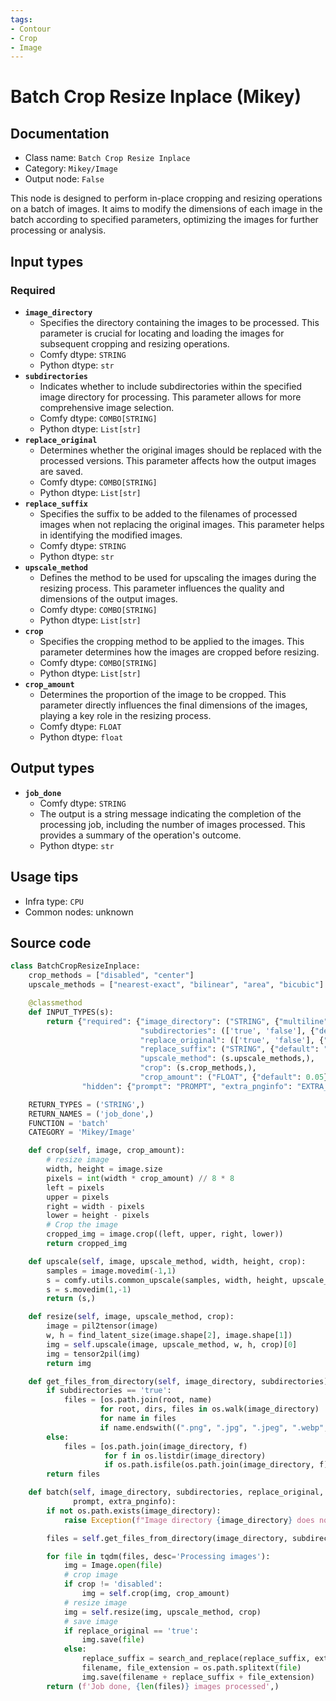 ```yaml
---
tags:
- Contour
- Crop
- Image
---
```


# Batch Crop Resize Inplace (Mikey)
## Documentation
- Class name: `Batch Crop Resize Inplace`
- Category: `Mikey/Image`
- Output node: `False`

This node is designed to perform in-place cropping and resizing operations on a batch of images. It aims to modify the dimensions of each image in the batch according to specified parameters, optimizing the images for further processing or analysis.
## Input types
### Required
- **`image_directory`**
    - Specifies the directory containing the images to be processed. This parameter is crucial for locating and loading the images for subsequent cropping and resizing operations.
    - Comfy dtype: `STRING`
    - Python dtype: `str`
- **`subdirectories`**
    - Indicates whether to include subdirectories within the specified image directory for processing. This parameter allows for more comprehensive image selection.
    - Comfy dtype: `COMBO[STRING]`
    - Python dtype: `List[str]`
- **`replace_original`**
    - Determines whether the original images should be replaced with the processed versions. This parameter affects how the output images are saved.
    - Comfy dtype: `COMBO[STRING]`
    - Python dtype: `List[str]`
- **`replace_suffix`**
    - Specifies the suffix to be added to the filenames of processed images when not replacing the original images. This parameter helps in identifying the modified images.
    - Comfy dtype: `STRING`
    - Python dtype: `str`
- **`upscale_method`**
    - Defines the method to be used for upscaling the images during the resizing process. This parameter influences the quality and dimensions of the output images.
    - Comfy dtype: `COMBO[STRING]`
    - Python dtype: `List[str]`
- **`crop`**
    - Specifies the cropping method to be applied to the images. This parameter determines how the images are cropped before resizing.
    - Comfy dtype: `COMBO[STRING]`
    - Python dtype: `List[str]`
- **`crop_amount`**
    - Determines the proportion of the image to be cropped. This parameter directly influences the final dimensions of the images, playing a key role in the resizing process.
    - Comfy dtype: `FLOAT`
    - Python dtype: `float`
## Output types
- **`job_done`**
    - Comfy dtype: `STRING`
    - The output is a string message indicating the completion of the processing job, including the number of images processed. This provides a summary of the operation's outcome.
    - Python dtype: `str`
## Usage tips
- Infra type: `CPU`
- Common nodes: unknown


## Source code
```python
class BatchCropResizeInplace:
    crop_methods = ["disabled", "center"]
    upscale_methods = ["nearest-exact", "bilinear", "area", "bicubic"]

    @classmethod
    def INPUT_TYPES(s):
        return {"required": {"image_directory": ("STRING", {"multiline": False, "placeholder": "Image Directory"}),
                             "subdirectories": (['true', 'false'], {"default": 'false'}),
                             "replace_original": (['true', 'false'], {"default": 'false'}),
                             "replace_suffix": ("STRING", {"default": "_cropped_resized"}),
                             "upscale_method": (s.upscale_methods,),
                             "crop": (s.crop_methods,),
                             "crop_amount": ("FLOAT", {"default": 0.05})},
                "hidden": {"prompt": "PROMPT", "extra_pnginfo": "EXTRA_PNGINFO"},}

    RETURN_TYPES = ('STRING',)
    RETURN_NAMES = ('job_done',)
    FUNCTION = 'batch'
    CATEGORY = 'Mikey/Image'

    def crop(self, image, crop_amount):
        # resize image
        width, height = image.size
        pixels = int(width * crop_amount) // 8 * 8
        left = pixels
        upper = pixels
        right = width - pixels
        lower = height - pixels
        # Crop the image
        cropped_img = image.crop((left, upper, right, lower))
        return cropped_img

    def upscale(self, image, upscale_method, width, height, crop):
        samples = image.movedim(-1,1)
        s = comfy.utils.common_upscale(samples, width, height, upscale_method, crop)
        s = s.movedim(1,-1)
        return (s,)

    def resize(self, image, upscale_method, crop):
        image = pil2tensor(image)
        w, h = find_latent_size(image.shape[2], image.shape[1])
        img = self.upscale(image, upscale_method, w, h, crop)[0]
        img = tensor2pil(img)
        return img

    def get_files_from_directory(self, image_directory, subdirectories):
        if subdirectories == 'true':
            files = [os.path.join(root, name)
                    for root, dirs, files in os.walk(image_directory)
                    for name in files
                    if name.endswith((".png", ".jpg", ".jpeg", ".webp", ".bmp", ".gif"))]
        else:
            files = [os.path.join(image_directory, f)
                     for f in os.listdir(image_directory)
                     if os.path.isfile(os.path.join(image_directory, f)) and f.endswith((".png", ".jpg", ".jpeg", ".webp", ".bmp", ".gif"))]
        return files

    def batch(self, image_directory, subdirectories, replace_original, replace_suffix, upscale_method, crop, crop_amount,
              prompt, extra_pnginfo):
        if not os.path.exists(image_directory):
            raise Exception(f"Image directory {image_directory} does not exist")

        files = self.get_files_from_directory(image_directory, subdirectories)

        for file in tqdm(files, desc='Processing images'):
            img = Image.open(file)
            # crop image
            if crop != 'disabled':
                img = self.crop(img, crop_amount)
            # resize image
            img = self.resize(img, upscale_method, crop)
            # save image
            if replace_original == 'true':
                img.save(file)
            else:
                replace_suffix = search_and_replace(replace_suffix, extra_pnginfo, prompt)
                filename, file_extension = os.path.splitext(file)
                img.save(filename + replace_suffix + file_extension)
        return (f'Job done, {len(files)} images processed',)

```
